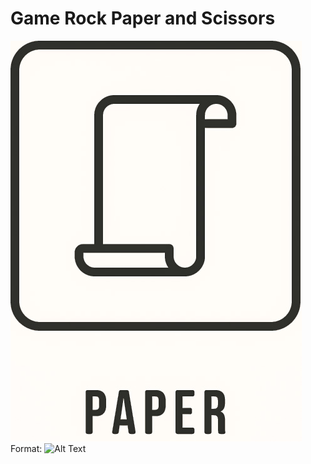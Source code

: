 <h1>Game Rock Paper and Scissors</h1>

![GitHub Logo](/image/paper.jpg)
Format: ![Alt Text](url)



